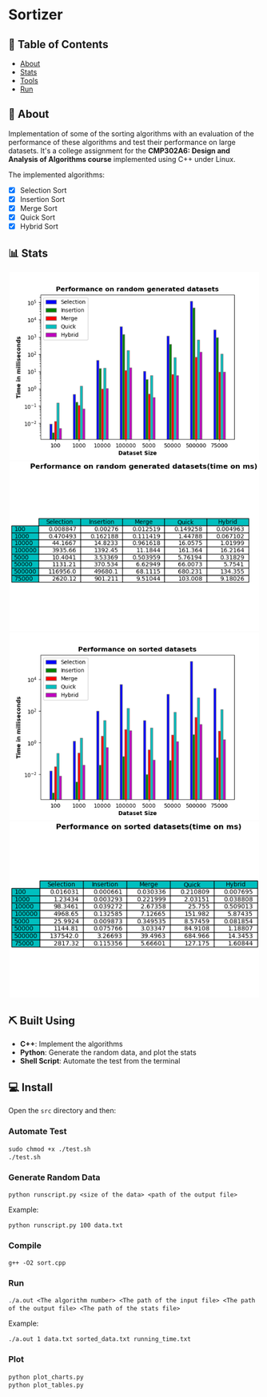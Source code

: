 # Sortizer

## 📝 Table of Contents
- [About](#about)
- [Stats](#screenshots)
- [Tools](#tech)
- [Run](#Install)

## 🧐 About <a name = "about"></a>
Implementation of some of the sorting algorithms with an evaluation of the performance of these algorithms and test their performance on large datasets. It's a college assignment for the <strong>CMP302A6: Design and Analysis of Algorithms course</strong> implemented using C++ under Linux.

The implemented algorithms:
- [x] Selection Sort
- [x] Insertion Sort
- [x] Merge Sort
- [x] Quick Sort
- [x] Hybrid Sort

## :bar_chart: Stats 
<div name="screenshots" align="center" width=1189px>
  <p align="center">
    <img src="https://github.com/aashrafh/sortizer/blob/main/stats/random_performance.png" alt="Image Demo" width="500"><br/>
    <img src="https://github.com/aashrafh/sortizer/blob/main/stats/random_performance_table.png.png" alt="Image Demo" width="500"><br/>
    <img src="https://github.com/aashrafh/sortizer/blob/main/stats/sorted_performance.png" alt="Image Demo" width="500"><br/>
    <img src="https://github.com/aashrafh/sortizer/blob/main/stats/sorted_performance_table.png.png" alt="Image Demo" width="500">
  </p>
  </div>

## ⛏️ Built Using <a name = "tech"></a>
- <strong>C++</strong>: Implement the algorithms
- <strong>Python</strong>: Generate the random data, and plot the stats
- <strong>Shell Script</strong>: Automate the test from the terminal


## :computer: Install <a name = "Install"></a>
Open the ```src``` directory and then:
### Automate Test
```
sudo chmod +x ./test.sh
./test.sh
```
### Generate Random Data
```
python runscript.py <size of the data> <path of the output file>
```
Example:
```
python runscript.py 100 data.txt
```
### Compile
```
g++ -O2 sort.cpp
```

### Run
```
./a.out <The algorithm number> <The path of the input file> <The path of the output file> <The path of the stats file>
```
Example:
```
./a.out 1 data.txt sorted_data.txt running_time.txt
```
### Plot
```
python plot_charts.py
python plot_tables.py
```
